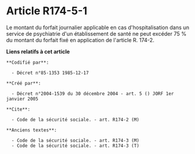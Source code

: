 # Article R174-5-1

Le montant du forfait journalier applicable en cas d'hospitalisation dans un service de psychiatrie d'un établissement de
santé ne peut excéder 75 % du montant du forfait fixé en application de l'article R. 174-2.

**Liens relatifs à cet article**

	**Codifié par**:

	  - Décret n°85-1353 1985-12-17

	**Créé par**:

	  - Décret n°2004-1539 du 30 décembre 2004 - art. 5 () JORF 1er janvier 2005

	**Cite**:

	  - Code de la sécurité sociale. - art. R174-2 (M)

	**Anciens textes**:

	  - Code de la sécurité sociale. - art. R174-3 (M)
	  - Code de la sécurité sociale. - art. R174-3 (T)
